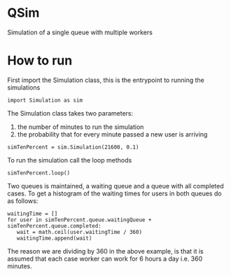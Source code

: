 # QSim
Simulation of a single queue with multiple workers

# How to run
First import the Simulation class, this is the entrypoint to running the simulations

````
import Simulation as sim
````

The Simulation class takes two parameters:
1. the number of minutes to run the simulation
2. the probability that for every minute passed a new user is arriving

````
simTenPercent = sim.Simulation(21600, 0.1) 
````

To run the simulation call the loop methods

````
simTenPercent.loop()
````

Two queues is maintained, a waiting queue and a queue with all completed cases. To get a histogram of the waiting times for users in both queues do as follows:

````
waitingTime = []
for user in simTenPercent.queue.waitingQueue + simTenPercent.queue.completed:
   wait = math.ceil(user.waitingTime / 360)
   waitingTime.append(wait)
````

The reason we are dividing by 360 in the above example, is that it is assumed that each case worker can work for 6 hours a day i.e. 360 minutes.
